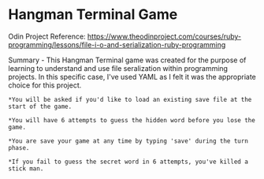 # Hangman Terminal Game

Odin Project Reference: https://www.theodinproject.com/courses/ruby-programming/lessons/file-i-o-and-serialization-ruby-programming

Summary - This Hangman Terminal game was created for the purpose of learning to understand and use file seralization within programming projects. In this specific case, I've used YAML as I felt it was the appropriate choice for this project. 

    *You will be asked if you'd like to load an existing save file at the start of the game.
    
    *You will have 6 attempts to guess the hidden word before you lose the game.
    
    *You are save your game at any time by typing 'save' during the turn phase.
    
    *If you fail to guess the secret word in 6 attempts, you've killed a stick man.
    


